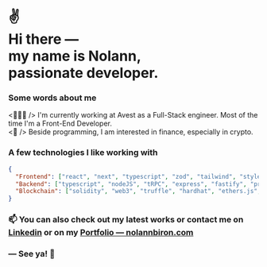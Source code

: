 <h1>
 ✌<br>
  Hi there ― <br> 
  my name is Nolann, <br> 
  passionate developer.
</h1>

### Some words about me

<p>
    <👨🏻‍💻 /> I'm currently working at Avest as a Full-Stack engineer. Most of the time I'm a Front-End Developer.
    <br>
    <🍺 /> Beside programming, I am interested in finance, especially in crypto.
</p>


### A few technologies I like working with

```json
{
  "Frontend": ["react", "next", "typescript", "zod", "tailwind", "styled-components", "radix-ui", "react-native"],
  "Backend": ["typescript", "nodeJS", "tRPC", "express", "fastify", "prisma", "mongoose", "postgres", "mongo"],
  "Blockchain": ["solidity", "web3", "truffle", "hardhat", "ethers.js", "web3-react", "ipfs@alpha"]
}
```

<!--
<div align="center">

![nolannbiron's GitHub stats](https://github-readme-stats-nolannbiron.vercel.app/api?username=nolannbiron&show_icons=true&count_private=true&line_height=29&hide=contribs,prs)
![Top Langs GitHub stats](https://github-readme-stats-nolannbiron.vercel.app/api/top-langs/?username=nolannbiron&hide=C,asl,rich%20text%20format,makefile,shell,css&langs_count=8&layout=compact)

</div> -->

<!-- #### Contact me on [Telegram](https://t.me/mo), we can chat in 🇫🇷  🇬🇧  🇪🇸 . -->

<h3>
  📫  You can also check out my <b>latest works</b> or <b>contact me</b> on
  <br>
  <a href="https://www.linkedin.com/in/nolann-biron/">Linkedin</a> or on my <a href="https://nolannbiron.com">Portfolio ― nolannbiron.com</a> 
</h3>

### ― See ya! 👋
